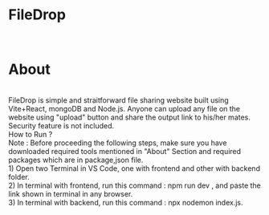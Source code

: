 # FileDrop
<br>

# About
<br>
FileDrop is simple and straitforward file sharing website built using Vite+React, mongoDB and Node.js. Anyone can upload any file on the website using "upload" button and share the output link to his/her mates.
Security feature is not included.
<br>
How to Run ? 
<br> 
Note : Before proceeding the following steps, make sure you have downloaded required tools mentioned in "About" Section and required packages which are in package,json file.<br>
1) Open two Terminal in VS Code, one with frontend and other with backend folder.
<br>
2) In terminal with frontend, run this command : npm run dev , and paste the link shown in terminal in any browser.
<br>
3) In terminal with backend, run this command : npx nodemon index.js.
